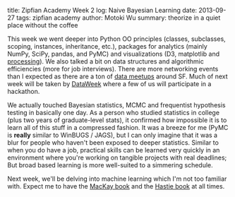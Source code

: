 title: Zipfian Academy Week 2 log: Naive Bayesian Learning
date: 2013-09-27
tags: zipfian academy
author: Motoki Wu
summary: theorize in a quiet place without the coffee

This week we went deeper into Python OO principles (classes, subclasses, scoping, instances, inheritance, etc.), packages for analytics (mainly NumPy, SciPy, pandas, and PyMC) and visualizations (D3, matplotlib and [processing](http://processing.org/)). We also talked a bit on data structures and algorithmic efficiencies (more for job interviews). There are more networking events than I expected as there are a ton of [data meetups](http://www.meetup.com/find/?keywords=data+science&radius=25&userFreeform=san+francisco%2C+ca&gcResults=San+Francisco%2C+CA%2C+USA%3AUS%3ACA%3ASan+Francisco%3ASan+Francisco%3A%3A%3A37.7749295%3A-122.4194155&sort=default) around SF. Much of next week will be taken by [DataWeek](http://dataweek.co/) where a few of us will participate in a hackathon. 

We actually touched Bayesian statistics, MCMC and frequentist hypothesis testing in basically one day. As a person who studied statistics in college (plus two years of graduate-level stats), it confirmed how impossible it is to learn all of this stuff in a compressed fashion. It was a breeze for me (PyMC is **really** similar to WinBUGS / JAGS), but I can only imagine that it was a blur for people who haven't been exposed to deeper statistics. Similar to when you do have a job, practical skills can be learned very quickly in an environment where you're working on tangible projects with real deadlines; But broad based learning is more well-suited to a simmering schedule.

Next week, we'll be delving into machine learning which I'm not too familiar with. Expect me to have the [MacKay book](http://www.inference.phy.cam.ac.uk/itila/p0.html) and the [Hastie book](http://www-stat.stanford.edu/~tibs/ElemStatLearn/) at all times.



